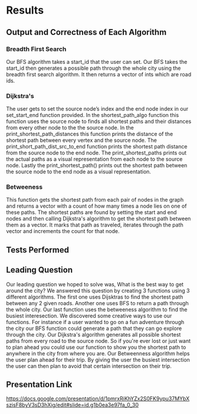 # Results

## Output and Correctness of Each Algorithm

### Breadth First Search 

Our BFS algorithm takes a start_id that the user can set. Our BFS takes the start_id then generates a possible path through the whole city using the breadth first search algorithm. It then returns a vector of ints which are road ids.  


### Dijkstra's

The user gets to set the source node’s index and the end node index in our set_start_end function provided. In the shortest_path_algo function this function uses the source node to finds all shortest paths and their distances from every other node to the the source node. In the print_shortest_path_distances this function prints the distance of the shortest path between every vertex and the source node. The print_short_path_dist_src_to_end function prints the shortest path distance from the source node to the end node. The print_shortest_paths prints out the actual paths as a visual representation from each node to the source node. Lastly the print_shortest_path() prints out the shortest path between the source node to the end node as a visual representation.

### Betweeness 

This function gets the shortest path from each pair of nodes in the graph and returns a vector with a count of how many times a node lies on one of these paths. The shortest paths are found by setting the start and end nodes and then calling Dijkstra's algorithm to get the shortest path between them as a vector. It marks that path as traveled, iterates through the path vector and increments the count for that node.

## Tests Performed


## Leading Question 

Our leading question we hoped to solve was, What is the best way to get around the city? We answered this question by creating 3 functions using 3 different algorithms. The first one uses Dijsktras to find the shortest path between any 2 given roads. Another one uses BFS to return a path through the whole city. Our last function uses the betweeness algorithm to find the busiest interesection. We discovered some creative ways to use our functions. For instance if a user wanted to go on a fun adventure through the city our BFS function could generate a path that they can go explore through the city. Our Dijkstra's algorithm generates all possible shortest paths from every road to the source node. So if you're ever lost or just want to plan ahead you could use our function to show you the shortest path to anywhere in the city from where you are. Our Betweenness algorithm helps the user plan ahead for their trip. By giving the user the busiest intersection the user can then plan to avoid that certain intersection on their trip.


## Presentation Link
https://docs.google.com/presentation/d/1pmrxRiKhYZx2S0FK9ypu37MYbXszisF8byV3sD3hXig/edit#slide=id.g1b0ea3e97fa_0_30





